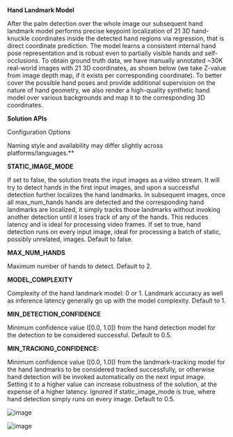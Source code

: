 
**Hand Landmark Model**


After the palm detection over the whole image our subsequent hand landmark model performs precise keypoint localization of 21 3D hand-knuckle coordinates inside the detected hand regions 
via regression, that is direct coordinate prediction. The model learns a consistent internal hand pose representation and is robust even to partially visible hands and self-occlusions.
To obtain ground truth data, we have manually annotated ~30K real-world images with 21 3D coordinates, as shown below (we take Z-value from image depth map, if it exists per corresponding
coordinate). To better cover the possible hand poses and provide additional supervision on the nature of hand geometry, we also render a high-quality synthetic hand model over various
backgrounds and map it to the corresponding 3D coordinates.

**Solution APIs**

Configuration Options

Naming style and availability may differ slightly across platforms/languages.**

**STATIC_IMAGE_MODE**

If set to false, the solution treats the input images as a video stream. It will try to detect hands in the first input images, and upon a successful detection further localizes the hand landmarks. In subsequent images, once all max_num_hands hands are detected and the corresponding hand landmarks are localized, it simply tracks those landmarks without invoking another detection until it loses track of any of the hands. This reduces latency and is ideal for processing video frames. If set to true, hand detection runs on every input image, ideal for processing a batch of static, possibly unrelated, images. Default to false.

**MAX_NUM_HANDS**

Maximum number of hands to detect. Default to 2.

**MODEL_COMPLEXITY**

Complexity of the hand landmark model: 0 or 1. Landmark accuracy as well as inference latency generally go up with the model complexity. Default to 1.

**MIN_DETECTION_CONFIDENCE**

Minimum confidence value ([0.0, 1.0]) from the hand detection model for the detection to be considered successful. Default to 0.5.



**MIN_TRACKING_CONFIDENCE:**

Minimum confidence value ([0.0, 1.0]) from the landmark-tracking model for the hand landmarks to be considered tracked successfully, or otherwise hand detection will be invoked automatically on the next input image. Setting it to a higher value can increase robustness of the solution, at the expense of a higher latency. Ignored if static_image_mode is true, where hand detection simply runs on every image. Default to 0.5.



![image](https://github.com/Grunt-prog/Gesture-Volume-Control/assets/86661317/5db1c02c-6f4b-4d5f-a1d8-fa0c23b3867a)



![image](https://github.com/Grunt-prog/Gesture-Volume-Control/assets/86661317/90789db4-aef6-4511-8cb7-71ec7c80c4d8)

